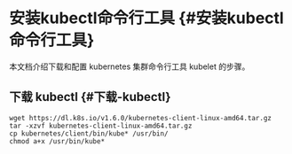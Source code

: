 # 安装kubectl命令行工具 {#安装kubectl命令行工具}

本文档介绍下载和配置 kubernetes 集群命令行工具 kubelet 的步骤。

## 下载 kubectl {#下载-kubectl}

```
wget https://dl.k8s.io/v1.6.0/kubernetes-client-linux-amd64.tar.gz
tar -xzvf kubernetes-client-linux-amd64.tar.gz
cp kubernetes/client/bin/kube* /usr/bin/
chmod a+x /usr/bin/kube*
```



